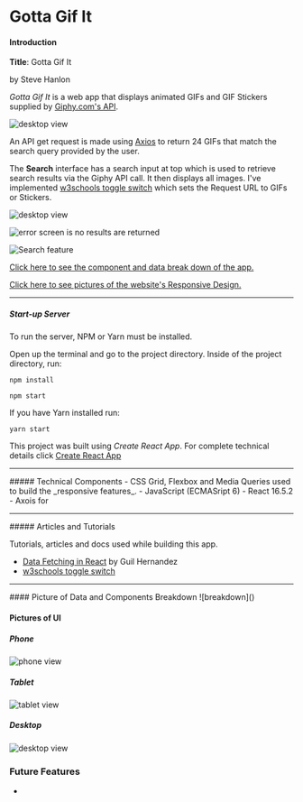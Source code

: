 # Gotta Gif It

#### Introduction

**Title**: Gotta Gif It

by Steve Hanlon

*Gotta Gif It* is a web app that displays animated GIFs and GIF Stickers supplied by [Giphy.com's API](https://developers.giphy.com/).

![desktop view](./screenshots/desktop2.png)


An API get request is made using [Axios](https://github.com/axios/axios) to return 24 GIFs that match the search query provided by the user.

The **Search** interface has a search input at top which is used to retrieve search results via the Giphy API call.  It then displays all images. I've implemented [w3schools toggle switch](https://www.w3schools.com/howto/howto_css_switch.asp) which sets the Request URL to GIFs or Stickers.  

![desktop view](./screenshots/stickers_selected.png)

![error screen is no results are returned](./screenshots/noGIF_screen.png)



![Search feature](./screenshots/search_view.png)

[Click here to see the component and data break down of the app.](#picture-of-data-and-components-breakdown)

[Click here to see pictures of the website's Responsive Design.](#pictures-of-responsive-design)

<hr>

##### Start-up Server

To run the server, NPM or Yarn must be installed.

Open up the terminal and go to the project directory.  Inside of the project directory, run:

`npm install`

`npm start`

If you have Yarn installed run:

`yarn start`

This project was built using *Create React App*.  For complete technical details click [Create React App](./docs/README.md)

<hr>
##### Technical Components
- CSS Grid, Flexbox and Media Queries used to build the _responsive features_.
- JavaScript (ECMASript 6)
- React 16.5.2
- Axois for
<hr>
##### Articles and Tutorials

Tutorials, articles and docs used while building this app.

- [Data Fetching in React](https://teamtreehouse.com/library/data-fetching-in-react) by Guil Hernandez
- [w3schools toggle switch](https://www.w3schools.com/howto/howto_css_switch.asp)

<hr>
#### Picture of Data and Components Breakdown
![breakdown]()

#### Pictures of UI
##### Phone

![phone view](./screenshots/phone.jpg)


##### Tablet
![tablet view](./screenshots/tablet2.png)


##### Desktop
![desktop view](./screenshots/desktop2.png)


### Future Features
-
